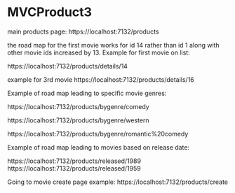 # MVCProduct3
main products page: https://localhost:7132/products

the road map for the first movie works for id 14 rather than id 1 along with other movie ids increased by 13.
Example for first movie on list:

https://localhost:7132/products/details/14

example for 3rd movie https://localhost:7132/products/details/16

Example of road map leading to specific movie genres:

https://localhost:7132/products/bygenre/comedy

https://localhost:7132/products/bygenre/western

https://localhost:7132/products/bygenre/romantic%20comedy

Example of road map leading to movies based on release date:

https://localhost:7132/products/released/1989
https://localhost:7132/products/released/1959

Going to movie create page example: https://localhost:7132/products/create
